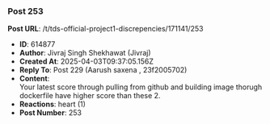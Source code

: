 ### Post 253
**Post URL**: /t/tds-official-project1-discrepencies/171141/253
- **ID**: 614877
- **Author**: Jivraj Singh Shekhawat (Jivraj)
- **Created At**: 2025-04-03T09:37:05.156Z
- **Reply To**: Post 229 (Aarush saxena , 23f2005702)
- **Content**:  
  Your latest score through pulling from github and building image thorugh dockerfile have higher score than these 2.
- **Reactions**: heart (1)
- **Post Number**: 253

